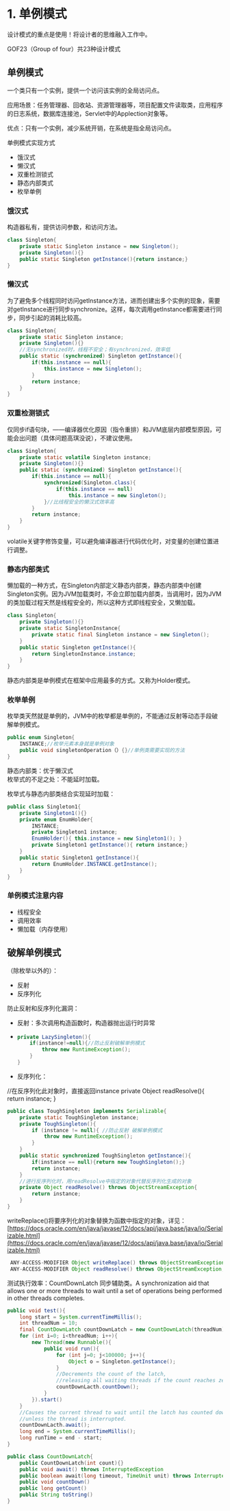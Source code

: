 # 1. 单例模式

设计模式的重点是使用！将设计者的思维融入工作中。 

GOF23（Group of four）共23种设计模式 

## 单例模式

一个类只有一个实例，提供一个访问该实例的全局访问点。 

应用场景：任务管理器、回收站、资源管理器等，项目配置文件读取类，应用程序的日志系统，数据库连接池，Servlet中的Applection对象等。

优点：只有一个实例，减少系统开销，在系统是指全局访问点。

单例模式实现方式

* 饿汉式 
* 懒汉式 
* 双重检测锁式 
* 静态内部类式 
* 枚举单例

### 饿汉式

 构造器私有，提供访问参数，和访问方法。

```java
class Singleton{
    private static Singleton instance = new Singleton();
    private Singleton(){}
    public static Singleton getInstance(){return instance;}
}
```

### 懒汉式 

为了避免多个线程同时访问getInstance方法，进而创建出多个实例的现象，需要对getInstance进行同步synchronize。这样，每次调用getInstance都需要进行同步，同步引起的消耗比较高。

```java
class Singleton{
    private static Singleton instance;
    private Singleton(){}
    //无synchronized时，线程不安全；有synchronized，效率低
    public static (synchronized) Singleton getInstance(){
        if(this.instance == null){
            this.instance = new Singleton();
        }
        return instance;
    }
}
```

### 双重检测锁式

仅同步if语句块，——编译器优化原因（指令重排）和JVM底层内部模型原因，可能会出问题（具体问题高琪没说），不建议使用。

```java
class Singleton{
    private static volatile Singleton instance;
    private Singleton(){}
    public static (synchronized) Singleton getInstance(){
        if(this.instance == null){
            synchronized(Singleton.class){
                if(this.instance == null)
                    this.instance = new Singleton();
            }//比线程安全的懒汉式效率高
        }
        return instance;
    }
}
```

volatile关键字修饰变量，可以避免编译器进行代码优化时，对变量的创建位置进行调整。

### 静态内部类式

懒加载的一种方式，在Singleton内部定义静态内部类，静态内部类中创建Singleton实例。因为JVM加载类时，不会立即加载内部类，当调用时，因为JVM的类加载过程天然是线程安全的，所以这种方式即线程安全，又懒加载。

```java
class Singleton{ 
    private Singleton(){} 
    private static SingletonInstance{
        private static final Singleton instance = new Singleton(); 
    } 
    public static Singleton getInstance(){ 
        return SingletonInstance.instance; 
    } 
}
```

静态内部类是单例模式在框架中应用最多的方式。又称为Holder模式。

### 枚举单例

枚举类天然就是单例的，JVM中的枚举都是单例的，不能通过反射等动态手段破解单例模式。 

```java
public enum Singleton{ 
    INSTANCE;//枚举元素本身就是单例对象 
    public void singletonOperation（）{}//单例类需要实现的方法 
}
```

静态内部类：优于懒汉式   
枚举式的不足之处：不能延时加载。

枚举式与静态内部类结合实现延时加载： 

```java
public class Singleton1{ 
    private Singleton1(){} 
    private enum EnumHolder{ 
        INSTANCE; 
        private Singleton1 instance; 
        EnumHolder(){ this.instance = new Singleton1(); } 
        private Singleton1 getInstance(){ return instance;} 
    } 
    public static Singleton1 getInstance(){ 
        return EnumHolder.INSTANCE.getInstance(); 
    } 
}
```

### 单例模式注意内容

* 线程安全
* 调用效率
* 懒加载（内存使用）

## 破解单例模式

（除枚举以外的）： 

* 反射 
* 反序列化

防止反射和反序列化漏洞：

*  反射：多次调用构造函数时，构造器抛出运行时异常 
* ```java
  private LazySingleton(){ 
      if(instance!=null){//防止反射破解单例模式 
          throw new RuntimeException(); 
      } 
  }
  ```
* 反序列化：

//在反序列化此对象时，直接返回instance private Object readResolve\(\){ return instance; }

```java
public class ToughSingleton implements Serializable{
    private static ToughSingleton instance;
    private ToughSingleton(){
        if (instance != null){ //防止反射 破解单例模式
            throw new RuntimeException(); 
        }
    }
    public static synchronized ToughSingleton getInstance(){
        if(instance == null){return new ToughSingleton();}
        return instance;
    }
    //进行反序列化时，用readResolve中指定的对象代替反序列化生成的对象
    private Object readResolve() throws ObjectStreamException{
        return instance;
    }
}
```

writeReplace\(\)将要序列化的对象替换为函数中指定的对象，详见：[https://docs.oracle.com/en/java/javase/12/docs/api/java.base/java/io/Serializable.html](https://docs.oracle.com/en/java/javase/12/docs/api/java.base/java/io/Serializable.html)

```java
 ANY-ACCESS-MODIFIER Object writeReplace() throws ObjectStreamException;
 ANY-ACCESS-MODIFIER Object readResolve() throws ObjectStreamException;
```

测试执行效率：CountDownLatch 同步辅助类。A synchronization aid that allows one or more threads to wait until a set of operations being performed in other threads completes.

```java
public void test(){
    long start = System.currentTimeMillis();
    int threadNum = 10;
    final CountDownLatch countDownLatch = new CountDownLatch(threadNum);
    for (int i=0; i<threadNum; i++){
        new Thread(new Runnable(){
            public void run(){
                for (int j=0; j<100000; j++){
                    Object o = Singleton.getInstance();
                }
                //Decrements the count of the latch, 
                //releasing all waiting threads if the count reaches zero.
                countDownLacth.countDown();
            }
        }).start()
    }
    //Causes the current thread to wait until the latch has counted down to zero, 
    //unless the thread is interrupted.
    countDownLacth.await();
    long end = System.currentTimeMillis();
    long runTime = end - start;
}

public class CountDownLatch{
    public CountDownLatch​(int count){}
    public void await() throws InterruptedException
    public boolean await​(long timeout, TimeUnit unit) throws InterruptedException
    public void countDown()
    public long getCount()
    public String toString()
}
```

